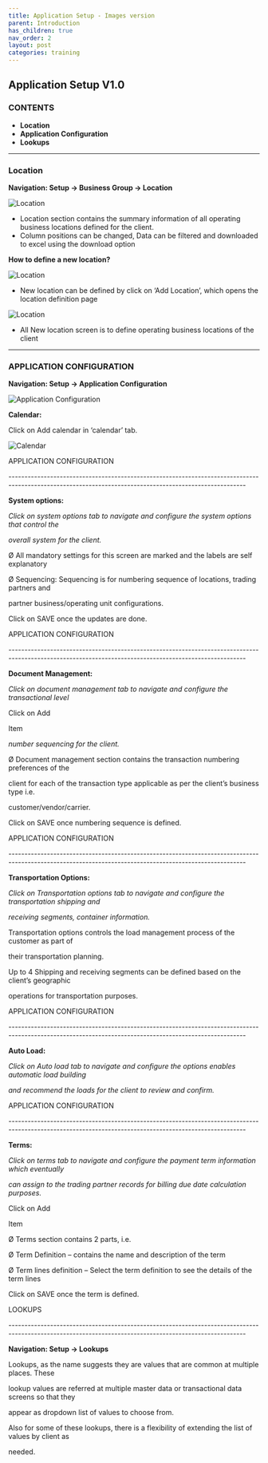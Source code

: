 ```yaml
---
title: Application Setup - Images version
parent: Introduction
has_children: true
nav_order: 2
layout: post
categories: training
---
```


## Application Setup V1.0

### CONTENTS


- **Location**
- **Application Configuration**
- **Lookups**

____

### Location

**Navigation: Setup -> Business Group -> Location**

![Location](./assets/setupv1.0/1.png "Location")

* Location section contains the summary information of all operating business locations defined for the client.
* Column positions can be changed, Data can be filtered and downloaded to excel using the download option


**How to define a new location?**

![Location](./assets/setupv1.0/2.png "Location")

* New location can be defined by click on ‘Add Location’, which opens the location definition page

![Location](./assets/setupv1.0/3.png "Location")

- All New location screen is to define operating business locations of the client

____

### APPLICATION CONFIGURATION

**Navigation: Setup -> Application Configuration**

![Application Configuration](./assets/setupv1.0/4.png "Application Configuration")



**Calendar:**

Click on Add calendar in ‘calendar’ tab.

![Calendar](./assets/setupv1.0/5.png "Calendar")



APPLICATION CONFIGURATION

\--------------------------------------------------------------------------------------------------------------------------------------------------------

**System options:**

*Click on system options tab to navigate and configure the system options that control the*

*overall system for the client.*

Ø All mandatory settings for this screen are marked and the labels are self explanatory

Ø Sequencing: Sequencing is for numbering sequence of locations, trading partners and

partner business/operating unit configurations.

Click on SAVE once the updates are done.





APPLICATION CONFIGURATION

\--------------------------------------------------------------------------------------------------------------------------------------------------------

**Document Management:**

*Click on document management tab to navigate and configure the transactional level*

Click on Add

Item

*number sequencing for the client.*

Ø Document management section contains the transaction numbering preferences of the

client for each of the transaction type applicable as per the client’s business type i.e.

customer/vendor/carrier.

Click on SAVE once numbering sequence is defined.





APPLICATION CONFIGURATION

\--------------------------------------------------------------------------------------------------------------------------------------------------------

**Transportation Options:**

*Click on Transportation options tab to navigate and configure the transportation shipping and*

*receiving segments, container information.*

Transportation options controls the load management process of the customer as part of

their transportation planning.

Up to 4 Shipping and receiving segments can be defined based on the client’s geographic

operations for transportation purposes.





APPLICATION CONFIGURATION

\--------------------------------------------------------------------------------------------------------------------------------------------------------

**Auto Load:**

*Click on Auto load tab to navigate and configure the options enables automatic load building*

*and recommend the loads for the client to review and confirm.*





APPLICATION CONFIGURATION

\--------------------------------------------------------------------------------------------------------------------------------------------------------

**Terms:**

*Click on terms tab to navigate and configure the payment term information which eventually*

*can assign to the trading partner records for billing due date calculation purposes.*

Click on Add

Item

Ø Terms section contains 2 parts, i.e.

Ø Term Definition – contains the name and description of the term

Ø Term lines definition – Select the term definition to see the details of the term lines

Click on SAVE once the term is defined.





LOOKUPS

\--------------------------------------------------------------------------------------------------------------------------------------------------------

**Navigation: Setup -> Lookups**

Lookups, as the name suggests they are values that are common at multiple places. These

lookup values are referred at multiple master data or transactional data screens so that they

appear as dropdown list of values to choose from.

Also for some of these lookups, there is a flexibility of extending the list of values by client as

needed.